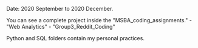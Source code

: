 
Date: 2020 September to 2020 December.

You can see a complete project inside the "MSBA_coding_assignments." - "Web Analytics" - "Group3_Reddit_Coding"

Python and SQL folders contain my personal practices.
